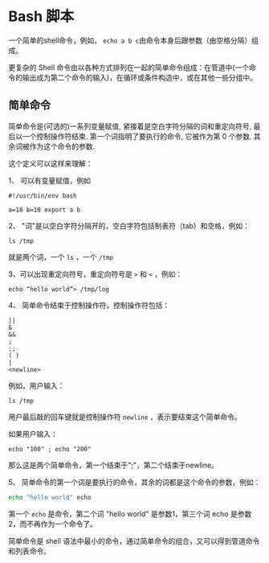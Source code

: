 # Bash 脚本

一个简单的shell命令，例如， `echo a b c`由命令本身后跟参数（由空格分隔）组成。

更复杂的 Shell 命令由以各种方式排列在一起的简单命令组成：在管道中(一个命令的输出成为第二个命令的输入)，在循环或条件构造中，或在其他一些分组中。

## 简单命令

简单命令是(可选的)一系列变量赋值, 紧接着是空白字符分隔的词和重定向符号, 最后以一个控制操作符结束. 第一个词指明了要执行的命令, 它被作为第 0 个参数.
其余词被作为这个命令的参数.

这个定义可以这样来理解：

1、 可以有变量赋值，例如

```shell
#!/usr/bin/env bash

a=10 b=10 export a b
```

2、 "词"是以空白字符分隔开的，空白字符包括制表符（tab）和空格，例如：

```shell
ls /tmp
```

就是两个词，一个 `ls` ，一个 `/tmp`

3、可以出现重定向符号，重定向符号是 `>` 和 `<` ，例如：

```shell
echo “hello world”> /tmp/log
```

4、 简单命令结束于控制操作符，控制操作符包括：

```shell
||  
&   
&&     
;   
;;  
( )   
|  
<newline>
```

例如，用户输入：

```shell
ls /tmp
```

用户最后敲的回车键就是控制操作符 `newline` ，表示要结束这个简单命令。

如果用户输入：

```shell
echo "100" ; echo "200"
```

那么这是两个简单命令，第一个结束于";"，第二个结束于newline。

5、 简单命令的第一个词是要执行的命令，其余的词都是这个命令的参数，例如：

```bash
echo "hello world" echo
```

第一个 `echo` 是命令，第二个词 "hello world" 是参数1，第三个词 echo 是参数2，而不再作为一个命令了。

简单命令是 shell 语法中最小的命令，通过简单命令的组合，又可以得到管道命令和列表命令。
